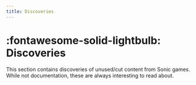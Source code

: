 ```yaml
---
title: Discoveries
---
```


# :fontawesome-solid-lightbulb: Discoveries

This section contains discoveries of unused/cut content from Sonic games. While not documentation, these are always interesting to read about.